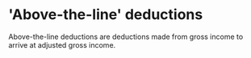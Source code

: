 # 'Above-the-line' deductions

Above-the-line deductions are deductions made from gross income to arrive at adjusted gross income.

